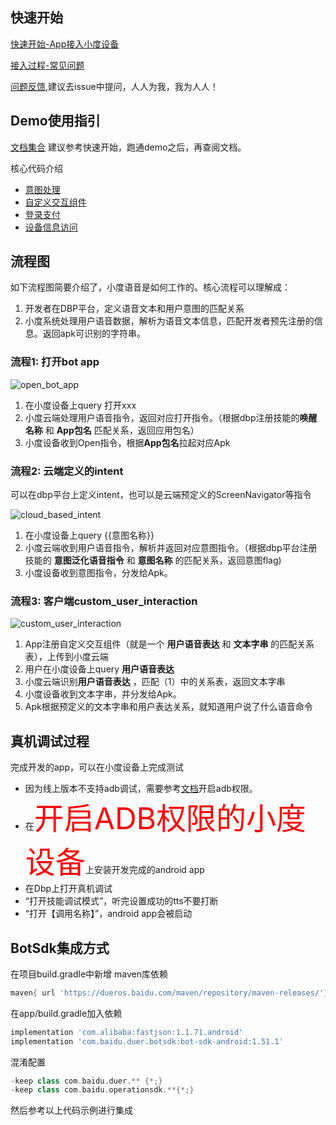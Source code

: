 ## 快速开始
[快速开始-App接入小度设备](https://github.com/dueros/AndroidBotSdkDemo/wiki/%E5%BF%AB%E9%80%9F%E5%BC%80%E5%A7%8B----APK%E6%8E%A5%E5%85%A5%E5%B0%8F%E5%BA%A6%E8%AE%BE%E5%A4%87)

[接入过程-常见问题](https://github.com/dueros/AndroidBotSdkDemo/blob/master/FAQ.md)

[问题反馈](https://github.com/dueros/AndroidBotSdkDemo/issues/3),建议去issue中提问，人人为我，我为人人！
## Demo使用指引
[文档集合](https://github.com/dueros/AndroidBotSdkDemo/tree/master/doc/%E6%8E%A5%E5%85%A5%E6%96%87%E6%A1%A3)
建议参考快速开始，跑通demo之后，再查阅文档。

核心代码介绍
- [意图处理](https://github.com/dueros/AndroidBotSdkDemo/blob/master/app/src/main/java/com/baidu/duer/test_botsdk/fragment/HandleIntentFragment.java)
- [自定义交互组件](https://github.com/dueros/AndroidBotSdkDemo/blob/master/app/src/main/java/com/baidu/duer/test_botsdk/fragment/UiControlFragment.java)
- [登录支付](https://github.com/dueros/AndroidBotSdkDemo/blob/master/app/src/main/java/com/baidu/duer/test_botsdk/fragment/PaymentAndAccountFragment.java)
- [设备信息访问](https://github.com/dueros/AndroidBotSdkDemo/blob/master/app/src/main/java/com/baidu/duer/test_botsdk/fragment/GetDeviceInfoFragment.java)

## 流程图
如下流程图简要介绍了，小度语音是如何工作的。核心流程可以理解成：
1. 开发者在DBP平台，定义语音文本和用户意图的匹配关系
2. 小度系统处理用户语音数据，解析为语音文本信息，匹配开发者预先注册的信息。返回apk可识别的字符串。
### 流程1: 打开bot app


![open\_bot\_app](doc/sequence/open_bot_app.png)

1. 在小度设备上query 打开xxx
2. 小度云端处理用户语音指令，返回对应打开指令。（根据dbp注册技能的**唤醒名称** 和 **App包名** 匹配关系，返回应用包名）
3. 小度设备收到Open指令，根据**App包名**拉起对应Apk


### 流程2: 云端定义的intent

可以在dbp平台上定义intent，也可以是云端预定义的ScreenNavigator等指令

![cloud\_based\_intent](doc/sequence/cloud_based_intent.png)

1. 在小度设备上query {{意图名称}}
2. 小度云端收到用户语音指令，解析并返回对应意图指令。（根据dbp平台注册技能的 **意图泛化语音指令** 和 **意图名称** 的匹配关系，返回意图flag)
3. 小度设备收到意图指令，分发给Apk。

### 流程3: 客户端custom\_user\_interaction

![custom_user_interaction](doc/sequence/custom_user_interaction.png)

1. App注册自定义交互组件（就是一个 **用户语音表达** 和 **文本字串** 的匹配关系表），上传到小度云端
2. 用户在小度设备上query **用户语音表达**
3. 小度云端识别**用户语音表达** ，匹配（1）中的关系表，返回文本字串
4. 小度设备收到文本字串，并分发给Apk。
5. Apk根据预定义的文本字串和用户表达关系，就知道用户说了什么语音命令


## 真机调试过程

完成开发的app，可以在小度设备上完成测试

* 因为线上版本不支持adb调试，需要参考[文档](https://mp.weixin.qq.com/s/B6zKjIgDCyZmltn8bTwXug)开启adb权限。
* 在<font size=8 color=red>开启ADB权限的小度设备</font>上安装开发完成的android app
* 在Dbp上打开真机调试
* “打开技能调试模式”，听完设置成功的tts不要打断
* “打开【调用名称】”，android app会被启动


## BotSdk集成方式
在项目build.gradle中新增 maven库依赖
```gradle
maven{ url 'https://dueros.baidu.com/maven/repository/maven-releases/'}
```

在app/build.gradle加入依赖
```gradle
implementation 'com.alibaba:fastjson:1.1.71.android'
implementation 'com.baidu.duer.botsdk:bot-sdk-android:1.51.1'
```
混淆配置
```gradle
-keep class com.baidu.duer.** {*;}
-keep class com.baidu.operationsdk.**{*;}
```
然后参考以上代码示例进行集成
